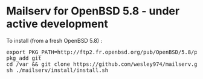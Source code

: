 # Mailserv for OpenBSD 5.8 - under active development

To install (from a fresh OpenBSD 5.8) :

<pre>
export PKG_PATH=http://ftp2.fr.openbsd.org/pub/OpenBSD/5.8/packages/$(machine)/
pkg_add git   
cd /var && git clone https://github.com/wesley974/mailserv.git
sh ./mailserv/install/install.sh
</pre>
